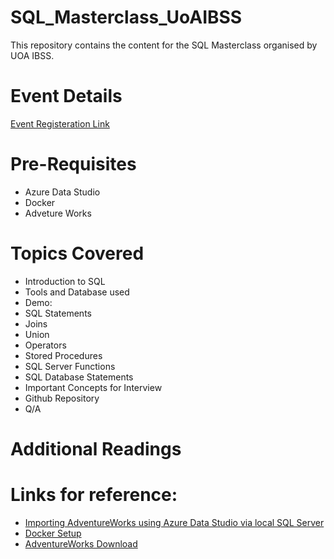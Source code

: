 # SQL_Masterclass_UoAIBSS
This repository contains the content for the SQL Masterclass organised by UOA IBSS.

# Event Details
[Event Registeration Link](https://www.facebook.com/events/1069177936899730/)

# Pre-Requisites
* Azure Data Studio
* Docker
* Adveture Works

# Topics Covered
* Introduction to SQL
* Tools and Database used
* Demo:
* SQL Statements
* Joins
* Union
* Operators
* Stored Procedures
* SQL Server Functions
* SQL Database Statements
* Important Concepts for Interview
* Github Repository
* Q/A

# Additional Readings


# Links for reference: 
* [Importing AdventureWorks using Azure Data Studio via local SQL Server](https://notedump.com/2020/01/importing-adventureworks-using-azure-data-studio-via-local-sql-server/)
* [Docker Setup](https://docs.microsoft.com/en-us/sql/linux/quickstart-install-connect-docker?view=sql-server-ver15&pivots=cs1-bash)
* [AdventureWorks Download](https://docs.microsoft.com/en-us/sql/samples/adventureworks-install-configure?view=sql-server-2017&tabs=ssms)
